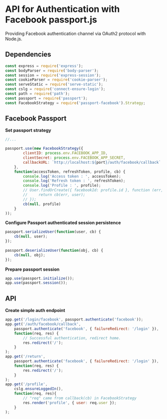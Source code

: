 # **API for Authentication with Facebook passport.js**

Providing Facebook authentication channel via OAuth2 protocol with Node.js.

## **Dependencies**

```js
const express = require('express');
const bodyParser = require('body-parser');
const session = require('express-session');
const cookieParser = require('cookie-parser');
const serveStatic = require('serve-static');
const cslg = require('connect-ensure-login');
const path = require('path');
const passport = require('passport');
const FacebookStrategy = require('passport-facebook').Strategy;
```

## **Facebook Passport**


**Set passport strategy**

```js
//...

passport.use(new FacebookStrategy({
        clientID: process.env.FACEBOOK_APP_ID,
        clientSecret: process.env.FACEBOOK_APP_SECRET,
        callbackURL: `http://localhost:${port}/auth/facebook/callback`
    },
    function(accessToken, refreshToken, profile, cb) {
        console.log('Access token : ', accessToken);
        console.log('Refresh token : ', refreshToken);
        console.log('Profile : ', profile);
        // User.findOrCreate({ facebookId: profile.id }, function (err, user) {
        //     return cb(err, user);
        // });
        cb(null, profile)
    }
));
```

**Configure Passport authenticated session persistence**

```js
passport.serializeUser(function(user, cb) {
    cb(null, user);
});
  
passport.deserializeUser(function(obj, cb) {
    cb(null, obj);
});
```

**Prepare passport session**

```js
app.use(passport.initialize());
app.use(passport.session());
```

## **API**

**Create simple auth endpoint**

```js
app.get('/login/facebook', passport.authenticate('facebook'));
app.get('/auth/facebook/callback',
    passport.authenticate('facebook', { failureRedirect: '/login' }),
    function(req, res) {
        // Successful authentication, redirect home.
        res.redirect('/');
    }
);
app.get('/return', 
    passport.authenticate('facebook', { failureRedirect: '/login' }), 
    function(req, res) {
        res.redirect('/');
    }
);
app.get('/profile',
    cslg.ensureLoggedIn(),
    function(req, res){
        // "req" came from callback(cb) in FacebookStrategy
        res.render('profile', { user: req.user });
    }
);
```